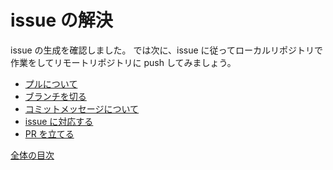 # issue の解決

issue の生成を確認しました。
では次に、issue に従ってローカルリポジトリで作業をしてリモートリポジトリに push してみましょう。

- [プルについて](/docs/contrib/pull.md)
- [ブランチを切る](/docs/contrib/branch.md)
- [コミットメッセージについて](/docs/contrib/commit.md)
- [issue に対応する](/docs/contrib/submit.md)
- [PR を立てる](/docs/contrib/pr.md)

[全体の目次](/contents.md)
